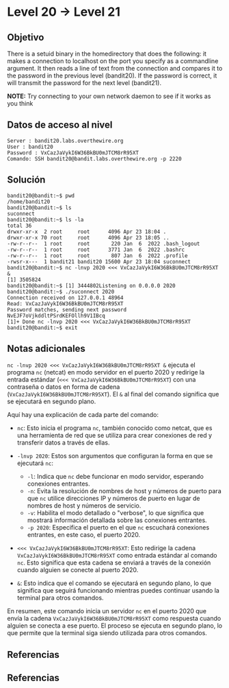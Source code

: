 # Level 20 → Level 21
## Objetivo
There is a setuid binary in the homedirectory that does the following: it makes a connection to localhost on the port you specify as a commandline argument. It then reads a line of text from the connection and compares it to the password in the previous level (bandit20). If the password is correct, it will transmit the password for the next level (bandit21).

**NOTE:** Try connecting to your own network daemon to see if it works as you think
## Datos de acceso al nivel
```
Server : bandit20.labs.overthewire.org
User : bandit20
Password : VxCazJaVykI6W36BkBU0mJTCM8rR95XT
Comando: SSH bandit20@bandit.labs.overthewire.org -p 2220
```
## Solución 
```
bandit20@bandit:~$ pwd
/home/bandit20
bandit20@bandit:~$ ls
suconnect
bandit20@bandit:~$ ls -la
total 36
drwxr-xr-x  2 root     root      4096 Apr 23 18:04 .
drwxr-xr-x 70 root     root      4096 Apr 23 18:05 ..
-rw-r--r--  1 root     root       220 Jan  6  2022 .bash_logout
-rw-r--r--  1 root     root      3771 Jan  6  2022 .bashrc
-rw-r--r--  1 root     root       807 Jan  6  2022 .profile
-rwsr-x---  1 bandit21 bandit20 15600 Apr 23 18:04 suconnect
bandit20@bandit:~$ nc -lnvp 2020 <<< VxCazJaVykI6W36BkBU0mJTCM8rR95XT &
[1] 3505824
bandit20@bandit:~$ [1] 3444802Listening on 0.0.0.0 2020
bandit20@bandit:~$ ./suconnect 2020
Connection received on 127.0.0.1 48964
Read: VxCazJaVykI6W36BkBU0mJTCM8rR95XT
Password matches, sending next password
NvEJF7oVjkddltPSrdKEFOllh9V1IBcq
[1]+ Done nc -lnvp 2020 <<< VxCazJaVykI6W36BkBU0mJTCM8rR95XT
bandit20@bandit:~$ exit
```
## Notas adicionales
`nc -lnvp 2020 <<< VxCazJaVykI6W36BkBU0mJTCM8rR95XT &` ejecuta el programa `nc` (netcat) en modo servidor en el puerto 2020 y redirige la entrada estándar (`<<< VxCazJaVykI6W36BkBU0mJTCM8rR95XT`) con una contraseña o datos en forma de cadena (`VxCazJaVykI6W36BkBU0mJTCM8rR95XT`). El `&` al final del comando significa que se ejecutará en segundo plano.

Aquí hay una explicación de cada parte del comando:

- `nc`: Esto inicia el programa `nc`, también conocido como netcat, que es una herramienta de red que se utiliza para crear conexiones de red y transferir datos a través de ellas.
    
- `-lnvp 2020`: Estos son argumentos que configuran la forma en que se ejecutará `nc`:
    
    - `-l`: Indica que `nc` debe funcionar en modo servidor, esperando conexiones entrantes.
    - `-n`: Evita la resolución de nombres de host y números de puerto para que `nc` utilice direcciones IP y números de puerto en lugar de nombres de host y números de servicio.
    - `-v`: Habilita el modo detallado o "verbose", lo que significa que mostrará información detallada sobre las conexiones entrantes.
    - `-p 2020`: Especifica el puerto en el que `nc` escuchará conexiones entrantes, en este caso, el puerto 2020.
- `<<< VxCazJaVykI6W36BkBU0mJTCM8rR95XT`: Esto redirige la cadena `VxCazJaVykI6W36BkBU0mJTCM8rR95XT` como entrada estándar al comando `nc`. Esto significa que esta cadena se enviará a través de la conexión cuando alguien se conecte al puerto 2020.
    
- `&`: Esto indica que el comando se ejecutará en segundo plano, lo que significa que seguirá funcionando mientras puedes continuar usando la terminal para otros comandos.
    

En resumen, este comando inicia un servidor `nc` en el puerto 2020 que envía la cadena `VxCazJaVykI6W36BkBU0mJTCM8rR95XT` como respuesta cuando alguien se conecta a ese puerto. El proceso se ejecuta en segundo plano, lo que permite que la terminal siga siendo utilizada para otros comandos.
## Referencias
## Referencias